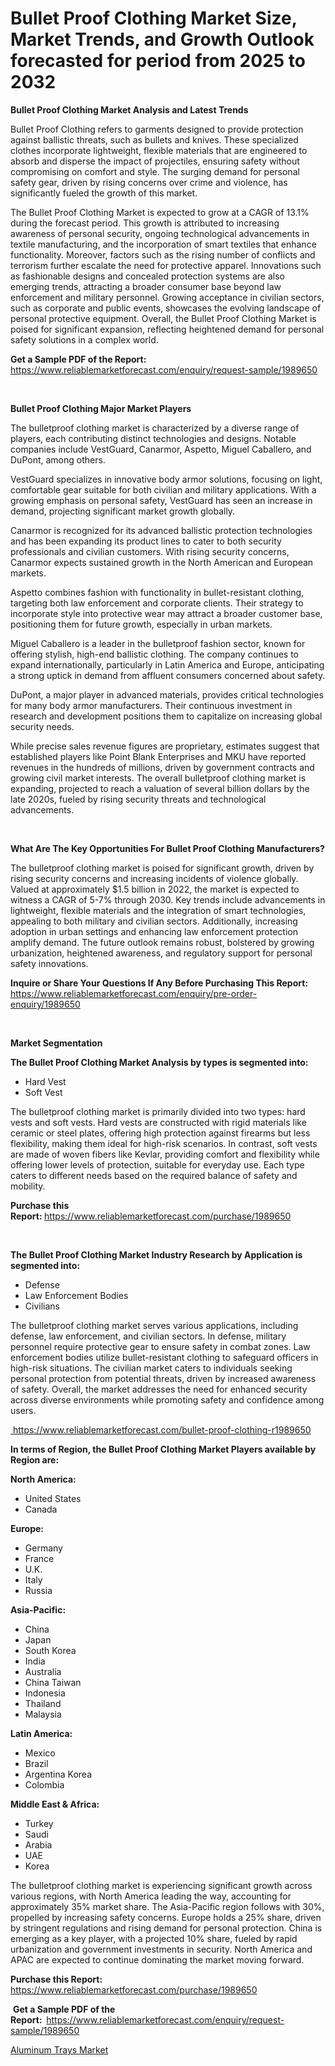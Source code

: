 <p><h1>Bullet Proof Clothing Market Size, Market Trends, and Growth Outlook forecasted for period from 2025 to 2032</h1></p><p><strong>Bullet Proof Clothing Market Analysis and Latest Trends</strong></p>
<p><p>Bullet Proof Clothing refers to garments designed to provide protection against ballistic threats, such as bullets and knives. These specialized clothes incorporate lightweight, flexible materials that are engineered to absorb and disperse the impact of projectiles, ensuring safety without compromising on comfort and style. The surging demand for personal safety gear, driven by rising concerns over crime and violence, has significantly fueled the growth of this market.</p><p>The Bullet Proof Clothing Market is expected to grow at a CAGR of 13.1% during the forecast period. This growth is attributed to increasing awareness of personal security, ongoing technological advancements in textile manufacturing, and the incorporation of smart textiles that enhance functionality. Moreover, factors such as the rising number of conflicts and terrorism further escalate the need for protective apparel. Innovations such as fashionable designs and concealed protection systems are also emerging trends, attracting a broader consumer base beyond law enforcement and military personnel. Growing acceptance in civilian sectors, such as corporate and public events, showcases the evolving landscape of personal protective equipment. Overall, the Bullet Proof Clothing Market is poised for significant expansion, reflecting heightened demand for personal safety solutions in a complex world.</p></p>
<p><strong>Get a Sample PDF of the Report:&nbsp;</strong> <a href="https://www.reliablemarketforecast.com/enquiry/request-sample/1989650?utm_campaign=1110&utm_medium=2&utm_source=Github&utm_content=ia&utm_term=08022025&utm_id=bullet-proof-clothing">https://www.reliablemarketforecast.com/enquiry/request-sample/1989650</a></p>
<p>&nbsp;</p>
<p><strong>Bullet Proof Clothing Major Market Players</strong></p>
<p><p>The bulletproof clothing market is characterized by a diverse range of players, each contributing distinct technologies and designs. Notable companies include VestGuard, Canarmor, Aspetto, Miguel Caballero, and DuPont, among others.</p><p>VestGuard specializes in innovative body armor solutions, focusing on light, comfortable gear suitable for both civilian and military applications. With a growing emphasis on personal safety, VestGuard has seen an increase in demand, projecting significant market growth globally.</p><p>Canarmor is recognized for its advanced ballistic protection technologies and has been expanding its product lines to cater to both security professionals and civilian customers. With rising security concerns, Canarmor expects sustained growth in the North American and European markets.</p><p>Aspetto combines fashion with functionality in bullet-resistant clothing, targeting both law enforcement and corporate clients. Their strategy to incorporate style into protective wear may attract a broader customer base, positioning them for future growth, especially in urban markets.</p><p>Miguel Caballero is a leader in the bulletproof fashion sector, known for offering stylish, high-end ballistic clothing. The company continues to expand internationally, particularly in Latin America and Europe, anticipating a strong uptick in demand from affluent consumers concerned about safety.</p><p>DuPont, a major player in advanced materials, provides critical technologies for many body armor manufacturers. Their continuous investment in research and development positions them to capitalize on increasing global security needs.</p><p>While precise sales revenue figures are proprietary, estimates suggest that established players like Point Blank Enterprises and MKU have reported revenues in the hundreds of millions, driven by government contracts and growing civil market interests. The overall bulletproof clothing market is expanding, projected to reach a valuation of several billion dollars by the late 2020s, fueled by rising security threats and technological advancements.</p></p>
<p>&nbsp;</p>
<p><strong>What Are The Key Opportunities For Bullet Proof Clothing Manufacturers?</strong></p>
<p><p>The bulletproof clothing market is poised for significant growth, driven by rising security concerns and increasing incidents of violence globally. Valued at approximately $1.5 billion in 2022, the market is expected to witness a CAGR of 5-7% through 2030. Key trends include advancements in lightweight, flexible materials and the integration of smart technologies, appealing to both military and civilian sectors. Additionally, increasing adoption in urban settings and enhancing law enforcement protection amplify demand. The future outlook remains robust, bolstered by growing urbanization, heightened awareness, and regulatory support for personal safety innovations.</p></p>
<p><strong>Inquire or Share Your Questions If Any Before Purchasing This Report:</strong> <a href="https://www.reliablemarketforecast.com/enquiry/pre-order-enquiry/1989650?utm_campaign=1110&utm_medium=2&utm_source=Github&utm_content=ia&utm_term=08022025&utm_id=bullet-proof-clothing">https://www.reliablemarketforecast.com/enquiry/pre-order-enquiry/1989650</a></p>
<p>&nbsp;</p>
<p><strong>Market Segmentation</strong></p>
<p><strong>The Bullet Proof Clothing Market Analysis by types is segmented into:</strong></p>
<p><ul><li>Hard Vest</li><li>Soft Vest</li></ul></p>
<p><p>The bulletproof clothing market is primarily divided into two types: hard vests and soft vests. Hard vests are constructed with rigid materials like ceramic or steel plates, offering high protection against firearms but less flexibility, making them ideal for high-risk scenarios. In contrast, soft vests are made of woven fibers like Kevlar, providing comfort and flexibility while offering lower levels of protection, suitable for everyday use. Each type caters to different needs based on the required balance of safety and mobility.</p></p>
<p><strong>Purchase this Report:&nbsp;</strong><a href="https://www.reliablemarketforecast.com/purchase/1989650?utm_campaign=1110&utm_medium=2&utm_source=Github&utm_content=ia&utm_term=08022025&utm_id=bullet-proof-clothing">https://www.reliablemarketforecast.com/purchase/1989650</a></p>
<p>&nbsp;</p>
<p><strong>The Bullet Proof Clothing Market Industry Research by Application is segmented into:</strong></p>
<p><ul><li>Defense</li><li>Law Enforcement Bodies</li><li>Civilians</li></ul></p>
<p><p>The bulletproof clothing market serves various applications, including defense, law enforcement, and civilian sectors. In defense, military personnel require protective gear to ensure safety in combat zones. Law enforcement bodies utilize bullet-resistant clothing to safeguard officers in high-risk situations. The civilian market caters to individuals seeking personal protection from potential threats, driven by increased awareness of safety. Overall, the market addresses the need for enhanced security across diverse environments while promoting safety and confidence among users.</p></p>
<p><a href="https://www.reliablemarketforecast.com/bullet-proof-clothing-r1989650?utm_campaign=1110&utm_medium=2&utm_source=Github&utm_content=ia&utm_term=08022025&utm_id=bullet-proof-clothing">&nbsp;https://www.reliablemarketforecast.com/bullet-proof-clothing-r1989650</a></p>
<p><strong>In terms of Region, the Bullet Proof Clothing Market Players available by Region are:</strong></p>
<p>
    <p> <strong> North America: </strong>
        <ul>
            <li>United States</li>
            <li>Canada</li>
        </ul>
        </p> 
    <p> <strong> Europe: </strong>
        <ul>
            <li>Germany</li>
            <li>France</li>
            <li>U.K.</li>
            <li>Italy</li>
            <li>Russia</li>
        </ul>
        </p> 
    <p> <strong> Asia-Pacific: </strong>
        <ul>
            <li>China</li>
            <li>Japan</li>
            <li>South Korea</li>
            <li>India</li>
            <li>Australia</li>
            <li>China Taiwan</li>
            <li>Indonesia</li>
            <li>Thailand</li>
            <li>Malaysia</li>
        </ul>
        </p> 
    <p> <strong> Latin America: </strong>
        <ul>
            <li>Mexico</li>
            <li>Brazil</li>
            <li>Argentina Korea</li>
            <li>Colombia</li>
        </ul>
        </p> 
    <p> <strong> Middle East & Africa: </strong>
        <ul>
            <li>Turkey</li>
            <li>Saudi</li>
            <li>Arabia</li>
            <li>UAE</li>
            <li>Korea</li>
        </ul>
    </p>
    </p>
<p><p>The bulletproof clothing market is experiencing significant growth across various regions, with North America leading the way, accounting for approximately 35% market share. The Asia-Pacific region follows with 30%, propelled by increasing safety concerns. Europe holds a 25% share, driven by stringent regulations and rising demand for personal protection. China is emerging as a key player, with a projected 10% share, fueled by rapid urbanization and government investments in security. North America and APAC are expected to continue dominating the market moving forward.</p></p>
<p><strong>Purchase this Report: </strong><a href="https://www.reliablemarketforecast.com/purchase/1989650?utm_campaign=1110&utm_medium=2&utm_source=Github&utm_content=ia&utm_term=08022025&utm_id=bullet-proof-clothing">https://www.reliablemarketforecast.com/purchase/1989650</a></p>
<p>&nbsp;<strong>Get a Sample PDF of the Report:&nbsp;&nbsp;</strong><a href="https://www.reliablemarketforecast.com/enquiry/request-sample/1989650?utm_campaign=1110&utm_medium=2&utm_source=Github&utm_content=ia&utm_term=08022025&utm_id=bullet-proof-clothing">https://www.reliablemarketforecast.com/enquiry/request-sample/1989650</a></p>
<p><strong></strong></p>
<p><p><a href="https://github.com/WillieWoodard/Market-Research-Report-List-7/blob/main/aluminum-trays-market.md?utm_campaign=1110&utm_medium=2&utm_source=Github&utm_content=ia&utm_term=08022025&utm_id=bullet-proof-clothing">Aluminum Trays Market</a></p></p>